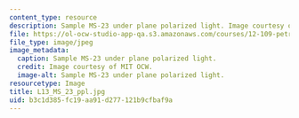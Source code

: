 ```yaml
---
content_type: resource
description: Sample MS-23 under plane polarized light. Image courtesy of MIT OCW.
file: https://ol-ocw-studio-app-qa.s3.amazonaws.com/courses/12-109-petrology-fall-2005/b3c1d385fc19aa91d277121b9cfbaf9a_L13_MS_23_ppl.jpg
file_type: image/jpeg
image_metadata:
  caption: Sample MS-23 under plane polarized light.
  credit: Image courtesy of MIT OCW.
  image-alt: Sample MS-23 under plane polarized light.
resourcetype: Image
title: L13_MS_23_ppl.jpg
uid: b3c1d385-fc19-aa91-d277-121b9cfbaf9a
---
```

